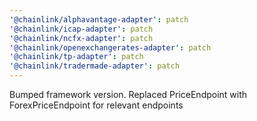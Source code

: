 ```yaml
---
'@chainlink/alphavantage-adapter': patch
'@chainlink/icap-adapter': patch
'@chainlink/ncfx-adapter': patch
'@chainlink/openexchangerates-adapter': patch
'@chainlink/tp-adapter': patch
'@chainlink/tradermade-adapter': patch
---
```


Bumped framework version. Replaced PriceEndpoint with ForexPriceEndpoint for relevant endpoints
